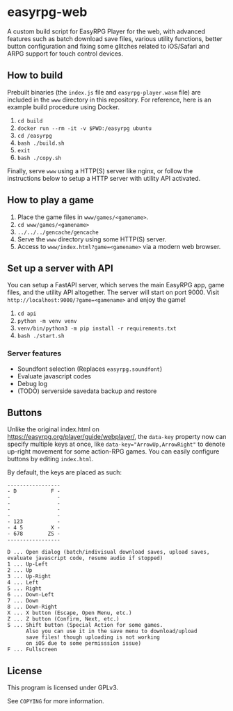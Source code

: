 # easyrpg-web

A custom build script for EasyRPG Player for the web, with advanced features such as batch download save files, various utility functions, better button configuration and fixing some glitches related to iOS/Safari and ARPG support for touch control devices.

## How to build

Prebuilt binaries (the `index.js` file and `easyrpg-player.wasm` file) are included in the `www` directory in this repository. For reference, here is an example build procedure using Docker.

1. `cd build`
2. `docker run --rm -it -v $PWD:/easyrpg ubuntu`
3. `cd /easyrpg`
4. `bash ./build.sh`
5. `exit`
6. `bash ./copy.sh`

Finally, serve `www` using a HTTP(S) server like nginx, or follow the instructions below to setup a HTTP server with utility API activated.

## How to play a game

1. Place the game files in `www/games/<gamename>`.
2. `cd www/games/<gamename>`
3. `../../../gencache/gencache`
4. Serve the `www` directory using some HTTP(S) server.
5. Access to `www/index.html?game=<gamename>` via a modern web browser.

## Set up a server with API

You can setup a FastAPI server, which serves the main EasyRPG app, game files, and the utility API altogether. The server will start on port 9000. Visit `http://localhost:9000/?game=<gamename>` and enjoy the game!

1. `cd api`
2. `python -m venv venv`
3. `venv/bin/python3 -m pip install -r requirements.txt`
4. `bash ./start.sh`

### Server features

- Soundfont selection (Replaces `easyrpg.soundfont`)
- Evaluate javascript codes
- Debug log
- (TODO) serverside savedata backup and restore

## Buttons

Unlike the original index.html on <https://easyrpg.org/player/guide/webplayer/>, the `data-key` property now can specify multiple keys at once, like `data-key="ArrowUp,ArrowRight"` to denote up-right movement for some action-RPG games. You can easily configure buttons by editing `index.html`.

By default, the keys are placed as such:

```
-----------------
- D           F -
-               -
-               -
-               -
-               -
- 123           -
- 4 5         X -
- 678        ZS -
-----------------

D ... Open dialog (batch/indivisual download saves, upload saves, evaluate javascript code, resume audio if stopped)
1 ... Up-Left
2 ... Up
3 ... Up-Right
4 ... Left
5 ... Right
6 ... Down-Left
7 ... Down
8 ... Down-Right
X ... X button (Escape, Open Menu, etc.)
Z ... Z button (Confirm, Next, etc.)
S ... Shift button (Special Action for some games.
      Also you can use it in the save menu to download/upload
      save files! though uploading is not working
      on iOS due to some permisssion issue)
F ... Fullscreen
```

## License

This program is licensed under GPLv3.

See `COPYING` for more information.
